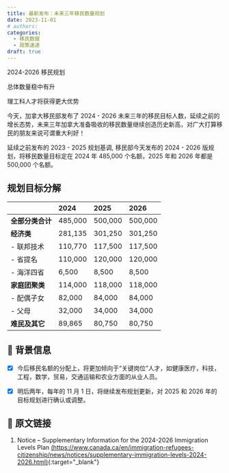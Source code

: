 ```yaml
---
title: 最新发布：未来三年移民数量规划
date: 2023-11-01
# authors:
categories:
  - 移民数据
  - 政策速递
draft: true
---
```


<style>
	.coverpic-container.date20231101{
	background-image: url("/blog/img/0.jpg");
	}
</style>

<div class="coverWrapper">
<div class="coverpic-container date20231101" >
	<p class="title">2024-2026 移民规划</p>
	<p>总体数量稳中有升</p>
	<p>理工科人才将获得更大优势</p>
</div>
</div>

今天，加拿大移民部发布了 2024 - 2026 未来三年的移民目标人数，延续之前的增长态势，未来三年加拿大准备吸收的移民数量继续创造历史新高，对广大打算移民的朋友来说可谓重大利好！

<!-- more -->

延续之前发布的 2023 - 2025 规划基调, 移民部今天发布的 2024 - 2026 版规划，将移民数量目标定在 2024 年 485,000 个名额，2025 年和 2026 年都是 500,000 个名额。

## 规划目标分解

<table class="styled-table"  style = "text-align: left">
    <thead>
    <tr>
        <th></th>
        <th>2024</th>
        <th>2025</th>
        <th>2026</th>
    </tr>
    </thead>
    <tbody>
    <tr>
        <td style="font-weight: bold">全部分类合计</td>
        <td>485,000</td>
        <td>500,000</td>
        <td>500,000</td>
    </tr>
    <tr>
    <!-- <tr class="active-row"> -->
        <td style="font-weight: bold">经济类</td>
 				<td>281,135</td>
        <td>301,250</td>
        <td>301,250</td>
    </tr>
    <tr>
        <td> - 联邦技术</td>
        <td>110,770</td>
        <td>117,500</td>
        <td>117,500</td>
    </tr>
    <tr>
        <td> - 省提名</td>
        <td>110,000</td>
        <td>120,000</td>
        <td>120,000</td>
    </tr>
    <tr>
        <td> - 海洋四省</td>
        <td>6,500</td>
        <td>8,500</td>
        <td>8,500</td>
    </tr>
    <tr>
        <td style="font-weight: bold">家庭团聚类</td>
        <td>114,000</td>
        <td>118,000</td>
        <td>118,000</td>
    </tr>
    <tr>
        <td> - 配偶子女</td>
        <td>82,000</td>
        <td>84,000</td>
        <td>84,000</td>
    </tr>
    <tr>
        <td> - 父母</td>
        <td>32,000</td>
        <td>34,000</td>
        <td>34,000</td>
    </tr>
    <tr>
        <td style="font-weight: bold">难民及其它</td>
        <td>89,865</td>
        <td>80,750</td>
        <td>80,750</td>
    </tr>
     <!-- <tr>
        <td>100万以上</td>
        <td colspan="3">请致电本所咨询</td>
    </tr> -->
    </tbody>
</table>

## 📝 背景信息

- [x] 今后移民名额的分配上，将更加倾向于“关键岗位”人才，如健康医疗，科技，工程，数学，贸易，交通运输和农业方面的从业人员。

- [x] 明后两年，每年的 11 月 1 日，将继续发布规划更新，对 2025 和 2026 年的目标规划进行确认或调整。

## 🔗 原文链接

1. Notice – Supplementary Information for the 2024-2026 Immigration Levels Plan [(<ins>https://www.canada.ca/en/immigration-refugees-citizenship/news/notices/supplementary-immigration-levels-2024-2026.html</ins>)](https://www.canada.ca/en/immigration-refugees-citizenship/news/notices/supplementary-immigration-levels-2024-2026.html){:target="\_blank"}
